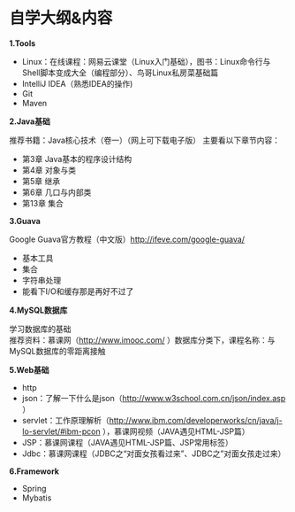 自学大纲&内容
=
__1.Tools__
* Linux：在线课程：网易云课堂（Linux入门基础），图书：Linux命令行与Shell脚本变成大全（编程部分）、鸟哥Linux私房菜基础篇
* IntelliJ IDEA（熟悉IDEA的操作)
* Git
* Maven

__2.Java基础__

推荐书籍：Java核心技术（卷一）（网上可下载电子版）
主要看以下章节内容：
* 第3章 Java基本的程序设计结构
* 第4章 对象与类
* 第5章 继承
* 第6章 几口与内部类
* 第13章 集合

__3.Guava__

Google Guava官方教程（中文版）http://ifeve.com/google-guava/  

* 基本工具
* 集合
* 字符串处理
* 能看下I/O和缓存那是再好不过了

__4.MySQL数据库__

学习数据库的基础  
推荐资料：慕课网（http://www.imooc.com/ ）数据库分类下，课程名称：与MySQL数据库的零距离接触

__5.Web基础__

* http
* json：了解一下什么是json（http://www.w3school.com.cn/json/index.asp ）
* servlet：工作原理解析（http://www.ibm.com/developerworks/cn/java/j-lo-servlet/#ibm-pcon ），慕课网视频（JAVA遇见HTML-JSP篇）
* JSP：慕课网课程（JAVA遇见HTML-JSP篇、JSP常用标签）
* Jdbc：慕课网课程（JDBC之“对面女孩看过来”、JDBC之”对面女孩走过来）

__6.Framework__
* Spring
* Mybatis
